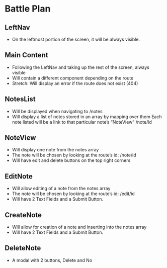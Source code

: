 # Battle Plan

## LeftNav

* On the leftmost portion of the screen, it will be always visible.

## Main Content

* Following the LeftNav and taking up the rest of the screen, always visible
* Will contain a different component depending on the route
* Stretch: Will display an error if the route does not exist (404)

## NotesList

* Will be displayed when navigating to /notes
* Will display a list of notes stored in an array by mapping over them Each note listed will be a link to that particular note’s “NoteView” /note/id

## NoteView

* Will display one note from the notes array
* The note will be chosen by looking at the route’s id: /note/id
* Will have edit and delete buttons on the top right corners

## EditNote

* Will allow editing of a note from the notes array
* The note will be chosen by looking at the route’s id: /edit/id
* Will have 2 Text Fields and a Submit Button.

## CreateNote

* Will allow for creation of a note and inserting into the notes array
* Will have 2 Text Fields and a Submit Button.

## DeleteNote

* A modal with 2 buttons, Delete and No